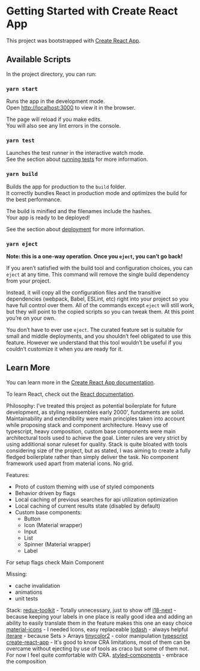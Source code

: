 # Getting Started with Create React App

This project was bootstrapped with [Create React App](https://github.com/facebook/create-react-app).

## Available Scripts

In the project directory, you can run:

### `yarn start`

Runs the app in the development mode.\
Open [http://localhost:3000](http://localhost:3000) to view it in the browser.

The page will reload if you make edits.\
You will also see any lint errors in the console.

### `yarn test`

Launches the test runner in the interactive watch mode.\
See the section about [running tests](https://facebook.github.io/create-react-app/docs/running-tests) for more information.

### `yarn build`

Builds the app for production to the `build` folder.\
It correctly bundles React in production mode and optimizes the build for the best performance.

The build is minified and the filenames include the hashes.\
Your app is ready to be deployed!

See the section about [deployment](https://facebook.github.io/create-react-app/docs/deployment) for more information.

### `yarn eject`

**Note: this is a one-way operation. Once you `eject`, you can’t go back!**

If you aren’t satisfied with the build tool and configuration choices, you can `eject` at any time. This command will remove the single build dependency from your project.

Instead, it will copy all the configuration files and the transitive dependencies (webpack, Babel, ESLint, etc) right into your project so you have full control over them. All of the commands except `eject` will still work, but they will point to the copied scripts so you can tweak them. At this point you’re on your own.

You don’t have to ever use `eject`. The curated feature set is suitable for small and middle deployments, and you shouldn’t feel obligated to use this feature. However we understand that this tool wouldn’t be useful if you couldn’t customize it when you are ready for it.

## Learn More

You can learn more in the [Create React App documentation](https://facebook.github.io/create-react-app/docs/getting-started).

To learn React, check out the [React documentation](https://reactjs.org/).

Philosophy:
I've treated this project as potential boilerplate for future development, as styling reassembles early 2000', fundaments are solid.
Maintainability and extendibility were main principles taken into account while proposing stack and component architecture.
Heavy use of typescript, heavy composition, custom base components were main architectural tools used to achieve the goal.
Linter rules are very strict by using additional sonar ruleset for quality.
Stack is quite bloated with tools considering size of the project, but as stated, I was aiming to create a fully fledged boilerplate rather than simply deliver the task.
No component framework used apart from material icons. 
No grid.

Features:
- Proto of custom theming with use of styled components
- Behavior driven by flags
- Local caching of previous searches for api utilization optimization
- Local caching of current results state (disabled by default)
- Custom base components:
	- Button
	- Icon (Material wrapper)
	- Input
	- List
	- Spinner (Material wrapper)
	- Label
  
For setup flags check Main Component

Missing:
- cache invalidation
- animations
- unit tests

Stack:
[redux-toolkit](https://redux-toolkit.js.org/) - Totally unnecessary, just to show off
[i18-next](https://react.i18next.com/) - because keeping your labels in one place is really good idea and adding an ability to easily translate them in the feature makes this one an easy choice
[material-icons](https://material-ui.com/components/material-icons/) - I needed Icons, easy replaceable
[lodash](https://lodash.com/) - always helpful
[iterare](https://github.com/felixfbecker/iterare#readme) - because Sets > Arrays
[tinycolor2](https://github.com/bgrins/TinyColor#readme) - color manipulation
[typescript](https://www.typescriptlang.org/)
[create-react-app](https://github.com/facebook/create-react-app) - It's good to know CRA limitations, most of them can be overcame without ejecting by use of tools as craco but some of them not. For now I feel quite comfortable with CRA.
[styled-components](https://styled-components.com/) - embrace the composition
